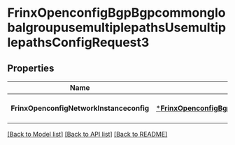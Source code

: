 # FrinxOpenconfigBgpBgpcommonglobalgroupusemultiplepathsUsemultiplepathsConfigRequest3

## Properties
Name | Type | Description | Notes
------------ | ------------- | ------------- | -------------
**FrinxOpenconfigNetworkInstanceconfig** | [***FrinxOpenconfigBgpBgpcommonglobalgroupusemultiplepathsUsemultiplepathsConfig**](frinx.openconfig.bgp.bgpcommonglobalgroupusemultiplepaths.usemultiplepaths.Config.md) |  | [optional] [default to null]

[[Back to Model list]](../README.md#documentation-for-models) [[Back to API list]](../README.md#documentation-for-api-endpoints) [[Back to README]](../README.md)


